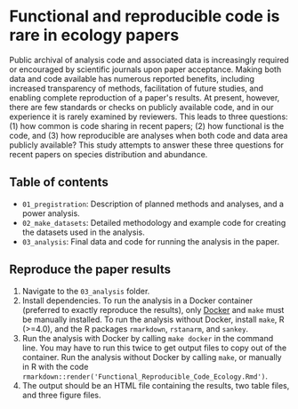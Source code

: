 # Functional and reproducible code is rare in ecology papers

Public archival of analysis code and associated data is increasingly required or encouraged by scientific journals upon paper acceptance.
Making both data and code available has numerous reported benefits, including increased transparency of methods, facilitation of future studies, and enabling complete reproduction of a paper's results.
At present, however, there are few standards or checks on publicly available code, and in our experience it is rarely examined by reviewers.
This leads to three questions: (1) how common is code sharing in recent papers; (2) how functional is the code, and (3) how reproducible are analyses when both code and data area publicly available?
This study attempts to answer these three questions for recent papers on species distribution and abundance.

## Table of contents

* `01_pregistration`: Description of planned methods and analyses, and a power analysis.
* `02_make_datasets`: Detailed methodology and example code for creating the datasets used in the analysis.
* `03_analysis`: Final data and code for running the analysis in the paper.

## Reproduce the paper results

1. Navigate to the `03_analysis` folder.
2. Install dependencies. To run the analysis in a Docker container (preferred to exactly reproduce the results), only [Docker](https://www.docker.com/) and `make` must be manually installed. To run the analysis without Docker, install `make`, R (>=4.0), and the R packages `rmarkdown`, `rstanarm`, and `sankey`.
3. Run the analysis with Docker by calling `make docker` in the command line. You may have to run this twice to get output files to copy out of the container. Run the analysis without Docker by calling `make`, or manually in R with the code `rmarkdown::render('Functional_Reproducible_Code_Ecology.Rmd')`.
4. The output should be an HTML file containing the results, two table files, and three figure files.
